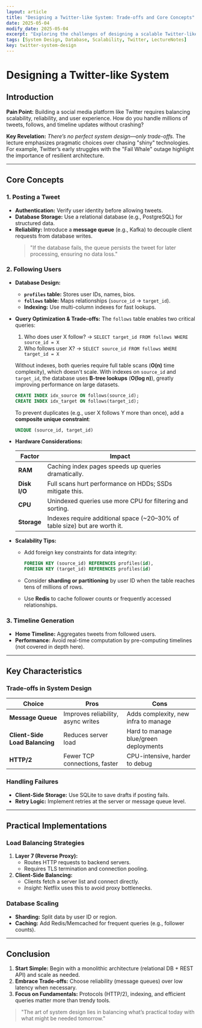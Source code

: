 ```yaml
---
layout: article
title: "Designing a Twitter-like System: Trade-offs and Core Concepts"
date: 2025-05-04
modify_date: 2025-05-04
excerpt: "Exploring the challenges of designing a scalable Twitter-like system, covering authentication, database design, message queues, load balancing, and handling user follows."
tags: [System Design, Database, Scalability, Twitter, LectureNotes]
key: twitter-system-design
---
```


# Designing a Twitter-like System

## Introduction
**Pain Point:** Building a social media platform like Twitter requires balancing scalability, reliability, and user experience. How do you handle millions of tweets, follows, and timeline updates without crashing?  

**Key Revelation:** *There’s no perfect system design—only trade-offs.* The lecture emphasizes pragmatic choices over chasing "shiny" technologies. For example, Twitter’s early struggles with the "Fail Whale" outage highlight the importance of resilient architecture.

---

## Core Concepts
### 1. Posting a Tweet
- **Authentication:** Verify user identity before allowing tweets.
- **Database Storage:** Use a relational database (e.g., PostgreSQL) for structured data.  
- **Reliability:** Introduce a **message queue** (e.g., Kafka) to decouple client requests from database writes.  
  > "If the database fails, the queue persists the tweet for later processing, ensuring no data loss."  


### 2. Following Users

* **Database Design:**

  * **`profiles` table:** Stores user IDs, names, bios.
  * **`follows` table:** Maps relationships (`source_id` → `target_id`).
  * **Indexing:** Use multi-column indexes for fast lookups.

* **Query Optimization & Trade-offs:**
  The `follows` table enables two critical queries:

  1. Who does user X follow? → `SELECT target_id FROM follows WHERE source_id = X`
  2. Who follows user X? → `SELECT source_id FROM follows WHERE target_id = X`

  Without indexes, both queries require full table scans (**O(n)** time complexity), which doesn't scale.
  With indexes on `source_id` and `target_id`, the database uses **B-tree lookups** (**O(log n)**), greatly improving performance on large datasets.

  ```sql
  CREATE INDEX idx_source ON follows(source_id);
  CREATE INDEX idx_target ON follows(target_id);
  ```

  To prevent duplicates (e.g., user X follows Y more than once), add a **composite unique constraint**:

  ```sql
  UNIQUE (source_id, target_id)
  ```

* **Hardware Considerations:**

  | **Factor**   | **Impact**                                                                  |
  | ------------ | --------------------------------------------------------------------------- |
  | **RAM**      | Caching index pages speeds up queries dramatically.                         |
  | **Disk I/O** | Full scans hurt performance on HDDs; SSDs mitigate this.                    |
  | **CPU**      | Unindexed queries use more CPU for filtering and sorting.                   |
  | **Storage**  | Indexes require additional space (\~20–30% of table size) but are worth it. |

* **Scalability Tips:**

  * Add foreign key constraints for data integrity:

    ```sql
    FOREIGN KEY (source_id) REFERENCES profiles(id),
    FOREIGN KEY (target_id) REFERENCES profiles(id)
    ```
  * Consider **sharding or partitioning** by user ID when the table reaches tens of millions of rows.
  * Use **Redis** to cache follower counts or frequently accessed relationships.

### 3. Timeline Generation
- **Home Timeline:** Aggregates tweets from followed users.  
- **Performance:** Avoid real-time computation by pre-computing timelines (not covered in depth here).  

---

## Key Characteristics
### Trade-offs in System Design

| **Choice**                | **Pros**                          | **Cons**                          |
|---------------------------|-----------------------------------|-----------------------------------|
| **Message Queue**          | Improves reliability, async writes | Adds complexity, new infra to manage |
| **Client-Side Load Balancing** | Reduces server load            | Hard to manage blue/green deployments |
| **HTTP/2**                | Fewer TCP connections, faster     | CPU-intensive, harder to debug    |

### Handling Failures
- **Client-Side Storage:** Use SQLite to save drafts if posting fails.  
- **Retry Logic:** Implement retries at the server or message queue level.  

---

## Practical Implementations
### Load Balancing Strategies
1. **Layer 7 (Reverse Proxy):**  
   - Routes HTTP requests to backend servers.  
   - Requires TLS termination and connection pooling.  
2. **Client-Side Balancing:**  
   - Clients fetch a server list and connect directly.  
   - *Insight:* Netflix uses this to avoid proxy bottlenecks.  

### Database Scaling
- **Sharding:** Split data by user ID or region.  
- **Caching:** Add Redis/Memcached for frequent queries (e.g., follower counts).  

---

## Conclusion
1. **Start Simple:** Begin with a monolithic architecture (relational DB + REST API) and scale as needed.  
2. **Embrace Trade-offs:** Choose reliability (message queues) over low latency when necessary.  
3. **Focus on Fundamentals:** Protocols (HTTP/2), indexing, and efficient queries matter more than trendy tools.  

> "The art of system design lies in balancing what’s practical today with what might be needed tomorrow."
